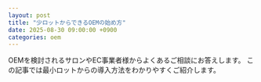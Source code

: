 ```yaml
---
layout: post
title: "少ロットからできるOEMの始め方"
date: 2025-08-30 09:00:00 +0900
categories: oem
---
```


OEMを検討されるサロンやEC事業者様からよくあるご相談にお答えします。
この記事では最小ロットからの導入方法をわかりやすくご紹介します。
